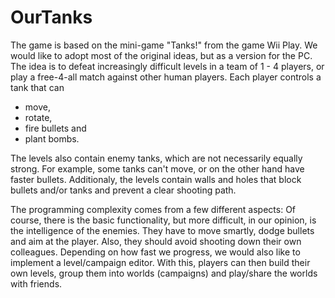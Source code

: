 # OurTanks

The game is based on the mini-game "Tanks!" from the game Wii Play. We would like to adopt most of the original ideas, but as a version for the PC. The idea is to defeat increasingly difficult levels in a team of 1 - 4 players, or play a free-4-all match against other human players. Each player controls a tank that can
* move,
* rotate,
* fire bullets and 
* plant bombs.

The levels also contain enemy tanks, which are not necessarily equally strong. For example, some tanks can't move, or on the other hand have faster bullets. Additionaly, the levels contain walls and holes that block bullets and/or tanks and prevent a clear shooting path.

The programming complexity comes from a few different aspects: Of course, there is the basic functionality, but more difficult, in our opinion, is the intelligence of the enemies. They have to move smartly, dodge bullets and aim at the player. Also, they should avoid shooting down their own colleagues.
Depending on how fast we progress, we would also like to implement a level/campaign editor. With this, players can then build their own levels, group them into worlds (campaigns) and play/share the worlds with friends.

